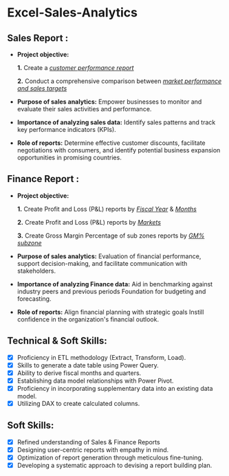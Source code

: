 # Excel-Sales-Analytics

## Sales Report :


- **Project objective:** 

    **1.** Create a _[customer performance report](https://github.com/NVishnunath/Excel-Sales-Analytics/blob/master/Customer_net_sales_performance.pdf)_ 

    **2.** Conduct a comprehensive comparison between _[market performance and sales targets](https://github.com/NVishnunath/Excel-Sales-Analytics/blob/master/Market_performance_Vs_target.pdf)_

- **Purpose of sales analytics:** Empower businesses to monitor and evaluate their sales activities and performance.

- **Importance of analyzing sales data:** Identify sales patterns and track key performance indicators (KPIs).

- **Role of reports:** Determine effective customer discounts, facilitate negotiations with consumers, and identify potential business expansion opportunities in promising countries.


## Finance Report :

- **Project objective:** 

   **1.** Create Profit and Loss (P&L) reports by _[Fiscal Year](https://github.com/NVishnunath/Excel-Sales-Analytics/blob/master/P%26L_by_fisical_year.pdf)_ & _[Months](https://github.com/NVishnunath/Excel-Sales-Analytics/blob/master/P%26L_by_Quarters.pdf)_ 

   **2.** Create Profit and Loss (P&L) reports by _[Markets](https://github.com/NVishnunath/Excel-Sales-Analytics/blob/master/P%26L_by_markets.pdf)_

   **3.** Create Gross Margin Percentage of sub zones reports by _[GM% subzone](https://github.com/NVishnunath/Excel-Sales-Analytics/blob/master/Gross_Margin%25_by_quarters_sub_zone.pdf)_
  

- **Purpose of sales analytics:** Evaluation of financial performance, support decision-making, and facilitate communication with stakeholders.

- **Importance of analyzing Finance data:** Aid in benchmarking against industry peers and previous periods Foundation for budgeting and forecasting.

- **Role of reports:** Align financial planning with strategic goals Instill confidence in the organization's financial outlook.


## Technical & Soft Skills:
- [x]	Proficiency in ETL methodology (Extract, Transform, Load).
- [x]	Skills to generate a date table using Power Query.
- [x]	Ability to derive fiscal months and quarters.
- [x]	Establishing data model relationships with Power Pivot.
- [x]	Proficiency in incorporating supplementary data into an existing data model.
- [x]	Utilizing DAX to create calculated columns.

## Soft Skills:
- [x]	Refined understanding of Sales & Finance Reports
- [x]	Designing user-centric reports with empathy in mind.
- [x]	Optimization of report generation through meticulous fine-tuning.
- [x]	Developing a systematic approach to devising a report building plan.
